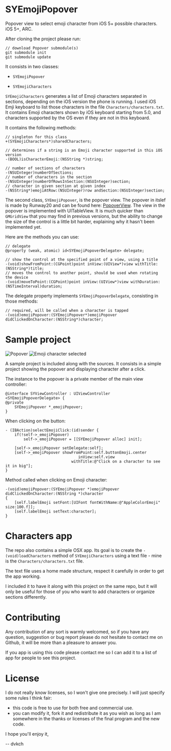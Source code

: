 SYEmojiPopover
==============

Popover view to select emoji character from iOS 5+ possible characters. iOS 5+, ARC.

After cloning the project please run:

	// download Popover submodule(s)
    git submodule init
    git submodule update


It consists in two classes:

  - `SYEmojiPopover`
    
  - `SYEmojiCharacters`


`SYEmojiCharacters` generates a list of Emoji characters separated in sections, depending on the iOS version the phone is running. I used iOS Emji keyboard to list those characters in the file `Characters/characters.txt`. It contains Emoji characters shown by iOS keyboard starting from 5.0, and characters supported by the OS even if they are not in this keyboard.

It contains the following methods:

	// singleton for this class
	+(SYEmojiCharacters*)sharedCharacters; 
	
	// determines if a string is an Emoji character supported in this iOS version
	-(BOOL)isCharacterEmoji:(NSString *)string; 
	
	// number of sections of characters
	-(NSUInteger)numberOfSections; 
	// number of characters in the section
	-(NSUInteger)numberOfRowsInSection:(NSUInteger)section; 
	// character in given section at given index
	-(NSString*)emojiAtRow:(NSUInteger)row andSection:(NSUInteger)section;



The second class, `SYEmojiPopover`, is the popover view. The popover in itslef is made by Runway20 and can be found here: [PopoverView](https://github.com/runway20/PopoverView). The view in the popover is implemented with UITableView. It is much quicker than `GMGridView` that you may find in previous versions, but the ability to change the size of the control is a little bit harder, explaining why it hasn't been implemented yet.

Here are the methods you can use:

	// delegate
	@property (weak, atomic) id<SYEmojiPopoverDelegate> delegate;
	
	// show the control at the specified point of a view, using a title
	-(void)showFromPoint:(CGPoint)point inView:(UIView*)view withTitle:(NSString*)title;
	// moves the control to another point, should be used when rotating the device
	-(void)moveToPoint:(CGPoint)point inView:(UIView*)view withDuration:(NSTimeInterval)duration;


The delegate property implements `SYEmojiPopoverDelegate`, consisting in those methods:

	// required, will be called when a character is tapped
	-(void)emojiPopover:(SYEmojiPopover*)emojiPopover didClickedOnCharacter:(NSString*)character;

Sample project
==============

![Popover](https://raw.github.com/dvkch/SYEmojiPopover/master/screen1.png) ![Emoji character selected](https://raw.github.com/dvkch/SYEmojiPopover/master/screen2.png)



A sample project is included along with the sources. It consists in a simple project showing the popover and displaying character after a click.


The instance to the popover is a private member of the main view controller:

	@interface SYViewController : UIViewController <SYEmojiPopoverDelegate> {
	@private
    	SYEmojiPopover *_emojiPopover;
	}


When clicking on the button:


	- (IBAction)selectEmojiClick:(id)sender {
    	if(!self->_emojiPopover)
        	self->_emojiPopover = [[SYEmojiPopover alloc] init];
    
	    [self->_emojiPopover setDelegate:self];
    	[self->_emojiPopover showFromPoint:self.buttonEmoji.center 
    	                            inView:self.view
    	                         withTitle:@"Click on a character to see it in big"];
	}


Method called when clicking on Emoji character:


	-(void)emojiPopover:(SYEmojiPopover *)emojiPopover didClickedOnCharacter:(NSString *)character
	{
    	[self.labelEmoji setFont:[UIFont fontWithName:@"AppleColorEmoji" size:100.f]];
	    [self.labelEmoji setText:character];
	}



Characters app
==============

The repo also contains a simple OSX app. Its goal is to create the `-(void)loadCharacters` method of `SYEmojiCharacters` using a text file - mine is the `Characters/characters.txt` file. 

The text file uses a home made structure, respect it carefully in order to get the app working.

I included it to have it along with this project on the same repo, but it will only be useful for those of you who want to add characters or organize sections differently. 



Contributing
============

Any contribution of any sort is warmly welcomed, so if you have any question, suggestion or bug report please do not hesitate to contact me on Github, it will be more than a pleasure to answer you.

If you app is using this code please contact me so I can add it to a list of app for people to see this project.


License
=======

I do not really know licenses, so I won't give one precisely. I will just specify some rules I think fair:

  - this code is free to use for both free and commercial use.
  - you can modify it, fork it and redistribute it as you wish as long as I am somewhere in the thanks or licenses of the final program and the new code.



I hope you'll enjoy it,

-- dvkch
